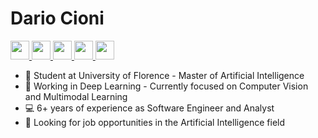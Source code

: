 # Dario Cioni

<a href="https://www.linkedin.com/in/dario-cioni/">
  <img src="https://img.shields.io/badge/LinkedIn-0077B5?style=for-the-badge&logo=linkedin&logoColor=white" height="30">
</a>

<a href="https://scholar.google.com/citations?view_op=list_works&user=rHuoh9MAAAAJ&authuser=1">
  <img src="https://img.shields.io/badge/Scholar-4285F4?style=for-the-badge&logo=google-scholar&logoColor=white" height="30">
</a>

<a href="https://www.twitter.com/cioni_dario">
  <img src="https://img.shields.io/badge/Twitter-1DA1F2?style=for-the-badge&logo=twitter&logoColor=white" height="30">
</a>

<a href="https://www.kaggle.com/dariocioni">
  <img src="https://img.shields.io/badge/Kaggle-035a7d?style=for-the-badge&logo=kaggle&logoColor=white" height="30">
</a>

<a href="https://stackexchange.com/users/23931790/dario-cioni">
  <img src="https://img.shields.io/badge/StackExchange-%23ffffff.svg?style=for-the-badge&logo=StackExchange" height="30">
</a>


* 📖 Student at University of Florence - Master of Artificial Intelligence
* 🤖 Working in Deep Learning - Currently focused on Computer Vision and Multimodal Learning
* 💻 6+ years of experience as Software Engineer and Analyst
* 🔭 Looking for job opportunities in the Artificial Intelligence field

